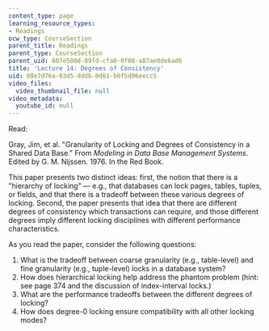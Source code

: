 ```yaml
---
content_type: page
learning_resource_types:
- Readings
ocw_type: CourseSection
parent_title: Readings
parent_type: CourseSection
parent_uid: 607e580d-09fd-cfa0-0f08-a87ae0de6ad6
title: 'Lecture 14: Degrees of Consistency'
uid: 08e7d76a-03d5-dddb-0d61-b0f5d06eecc5
video_files:
  video_thumbnail_file: null
video_metadata:
  youtube_id: null
---
```


Read:

Gray, Jim, et al. "Granularity of Locking and Degrees of Consistency in a Shared Data Base." From _Modeling in Data Base Management Systems_. Edited by G. M. Nijssen. 1976. In the Red Book.

This paper presents two distinct ideas: first, the notion that there is a "hierarchy of locking" — e.g., that databases can lock pages, tables, tuples, or fields, and that there is a tradeoff between these various degrees of locking. Second, the paper presents that idea that there are different degrees of consistency which transactions can require, and those different degrees imply different locking disciplines with different performance characteristics.

As you read the paper, consider the following questions:

1.  What is the tradeoff between coarse granularity (e.g., table-level) and fine granularity (e.g., tuple-level) locks in a database system?
2.  How does hierarchical locking help address the phantom problem (hint: see page 374 and the discussion of index-interval locks.)
3.  What are the performance tradeoffs between the different degrees of locking?
4.  How does degree-0 locking ensure compatibility with all other locking modes?